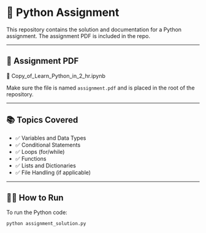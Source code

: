 # 📘 Python Assignment

This repository contains the solution and documentation for a Python assignment. The assignment PDF is included in the repo.

---

## 📄 Assignment PDF

📎 Copy_of_Learn_Python_in_2_hr.ipynb

Make sure the file is named `assignment.pdf` and is placed in the root of the repository.

---

## 📚 Topics Covered

- ✅ Variables and Data Types
- ✅ Conditional Statements
- ✅ Loops (for/while)
- ✅ Functions
- ✅ Lists and Dictionaries
- ✅ File Handling (if applicable)

---

## 🏃‍♂️ How to Run

To run the Python code:

```bash
python assignment_solution.py
